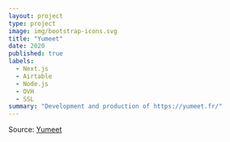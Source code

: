 ```yaml
---
layout: project
type: project
image: img/bootstrap-icons.svg
title: "Yumeet"
date: 2020
published: true
labels:
  - Next.js
  - Airtable
  - Node.js
  - OVH
  - SSL
summary: "Development and production of https://yumeet.fr/"
---
```


Source: <a href="https://github.com/HugoCaulfield"><i class="large github icon "></i>Yumeet</a>
